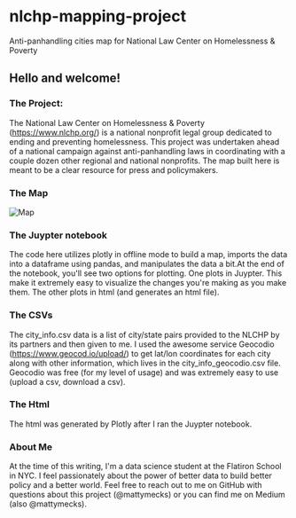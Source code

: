 # nlchp-mapping-project
Anti-panhandling cities map for National Law Center on Homelessness &amp; Poverty


## Hello and welcome!

### The Project:

The National Law Center on Homelessness & Poverty (https://www.nlchp.org/) is a national nonprofit legal group dedicated to ending and preventing homelessness. This project was undertaken ahead of a national campaign against anti-panhandling laws in coordinating with a couple dozen other regional and national nonprofits. The map built here is meant to be a clear resource for press and policymakers.

### The Map 

![Map](nlchp-mapping-project/SampleMapLabeled.png)
    


### The Juypter notebook

The code here utilizes plotly in offline mode to build a map, imports the data into a dataframe using pandas, and manipulates the data a bit.At the end of the notebook, you'll see two options for plotting. One plots in Juypter. This make it extremely easy to visualize the changes you're making as you make them. The other plots in html (and generates an html file). 


### The CSVs

The city_info.csv data is a list of city/state pairs provided to the NLCHP by its partners and then given to me. I used the awesome service Geocodio (https://www.geocod.io/upload/) to get lat/lon coordinates for each city along with other information, which lives in the city_info_geocodio.csv file. Geocodio was free (for my level of usage) and was extremely easy to use (upload a csv, download a csv).


### The Html 

The html was generated by Plotly after I ran the Juypter notebook. 


### About Me

At the time of this writing, I'm a data science student at the Flatiron School in NYC. I feel passionately about the power of better data to build better policy and a better world. Feel free to reach out to me on GitHub with questions about this project (@mattymecks) or you can find me on Medium (also @mattymecks). 
